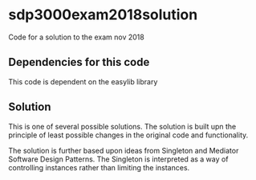 # sdp3000exam2018solution
Code for a solution to the exam nov 2018 
## Dependencies for this code
This code is dependent on the easylib library
## Solution
This is one of several possible solutions. The solution is built upn the principle of least possible changes in the original code and functionality.

The solution is further based upon ideas from Singleton and Mediator Software Design Patterns. The Singleton is interpreted as a way of controlling instances rather than limiting the instances. 

